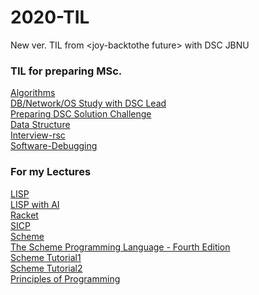 # 2020-TIL
New ver. TIL from &lt;joy-backtothe future>
with DSC JBNU

### TIL for preparing MSc.

[Algorithms](https://github.com/jeongyoonlee2015/2020-TIL/tree/master/Algorithms)<br>
[DB/Network/OS Study with DSC Lead](https://github.com/jeongyoonlee2015/2020-TIL/tree/master/DSC-Lead-Study)<br>
[Preparing DSC Solution Challenge](https://github.com/jeongyoonlee2015/2020-TIL/tree/master/DSCSolutionChallenge-resource)<br>
[Data Structure](https://github.com/jeongyoonlee2015/2020-TIL/tree/master/DataStructure)<br>
[Interview-rsc](https://github.com/jeongyoonlee2015/2020-TIL/tree/master/Interview-rsc)<br>
[Software-Debugging](https://github.com/jeongyoonlee2015/2020-TIL/tree/master/Software-Debugging)<br>


### For my Lectures
[LISP](http://ocw.kookmin.ac.kr/?course=15463)<br>
[LISP with AI](http://www.kocw.net/home/cview.do?cid=b922426443d9df10)<br>
[Racket](https://school.racket-lang.org/2019/plan/wed-mor-lecture.html)<br>
[SICP](https://source-academy.github.io/sicp/)<br>
[Scheme](https://groups.csail.mit.edu/mac/projects/scheme/)<br>
[The Scheme Programming Language - Fourth Edition](https://www.scheme.com/tspl4/)<br>
[Scheme Tutorial1](http://www.cs.rpi.edu/academics/courses/fall00/ai/scheme/reference/Scheme.html)<br>
[Scheme Tutorial2](http://www.shido.info/lisp/idx_scm_e.html)<br>
[Principles of Programming](http://ropas.snu.ac.kr/~kwang/4190.210/mooc/)<br>
[]()<br>
[]()<br>
[]()<br>
[]()<br>
[]()<br>

